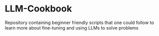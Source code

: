 # LLM-Cookbook
Repository containing beginner friendly scripts that one could follow to learn more about fine-tuning and using LLMs to solve problems
